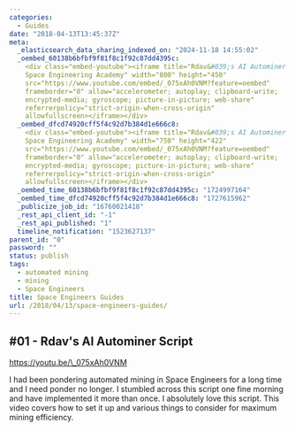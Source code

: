```yaml
---
categories:
  - Guides
date: "2018-04-13T13:45:37Z"
meta:
  _elasticsearch_data_sharing_indexed_on: "2024-11-18 14:55:02"
  _oembed_60138b6bfbf9f81f8c1f92c87dd4395c:
    <div class="embed-youtube"><iframe title="Rdav&#039;s AI Autominer Script |
    Space Engineering Academy" width="800" height="450"
    src="https://www.youtube.com/embed/_075xAh0VNM?feature=oembed"
    frameborder="0" allow="accelerometer; autoplay; clipboard-write;
    encrypted-media; gyroscope; picture-in-picture; web-share"
    referrerpolicy="strict-origin-when-cross-origin"
    allowfullscreen></iframe></div>
  _oembed_dfcd74920cff5f4c92d7b384d1e666c8:
    <div class="embed-youtube"><iframe title="Rdav&#039;s AI Autominer Script |
    Space Engineering Academy" width="750" height="422"
    src="https://www.youtube.com/embed/_075xAh0VNM?feature=oembed"
    frameborder="0" allow="accelerometer; autoplay; clipboard-write;
    encrypted-media; gyroscope; picture-in-picture; web-share"
    referrerpolicy="strict-origin-when-cross-origin"
    allowfullscreen></iframe></div>
  _oembed_time_60138b6bfbf9f81f8c1f92c87dd4395c: "1724997164"
  _oembed_time_dfcd74920cff5f4c92d7b384d1e666c8: "1727615962"
  _publicize_job_id: "16760021418"
  _rest_api_client_id: "-1"
  _rest_api_published: "1"
  timeline_notification: "1523627137"
parent_id: "0"
password: ""
status: publish
tags:
  - automated mining
  - mining
  - Space Engineers
title: Space Engineers Guides
url: /2018/04/13/space-engineers-guides/
---
```


## #01 - Rdav\'s AI Autominer Script

https://youtu.be/\_075xAh0VNM

I had been pondering automated mining in Space Engineers for a long time and I
need ponder no longer. I stumbled across this script one fine morning and have
implemented it more than once. I absolutely love this script. This video covers
how to set it up and various things to consider for maximum mining efficiency.

